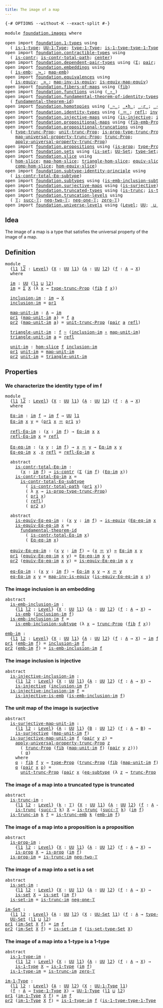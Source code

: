 ```yaml
---
title: The image of a map
---
```


<pre class="Agda"><a id="44" class="Symbol">{-#</a> <a id="48" class="Keyword">OPTIONS</a> <a id="56" class="Pragma">--without-K</a> <a id="68" class="Pragma">--exact-split</a> <a id="82" class="Symbol">#-}</a>

<a id="87" class="Keyword">module</a> <a id="94" href="foundation.images.html" class="Module">foundation.images</a> <a id="112" class="Keyword">where</a>

<a id="119" class="Keyword">open</a> <a id="124" class="Keyword">import</a> <a id="131" href="foundation.1-types.html" class="Module">foundation.1-types</a> <a id="150" class="Keyword">using</a>
  <a id="158" class="Symbol">(</a> <a id="160" href="foundation-core.1-types.html#807" class="Function">is-1-type</a><a id="169" class="Symbol">;</a> <a id="171" href="foundation-core.1-types.html#873" class="Function">UU-1-Type</a><a id="180" class="Symbol">;</a> <a id="182" href="foundation-core.1-types.html#945" class="Function">type-1-Type</a><a id="193" class="Symbol">;</a> <a id="195" href="foundation-core.1-types.html#1022" class="Function">is-1-type-type-1-Type</a><a id="216" class="Symbol">)</a>
<a id="218" class="Keyword">open</a> <a id="223" class="Keyword">import</a> <a id="230" href="foundation.contractible-types.html" class="Module">foundation.contractible-types</a> <a id="260" class="Keyword">using</a>
  <a id="268" class="Symbol">(</a> <a id="270" href="foundation-core.contractible-types.html#1006" class="Function">is-contr</a><a id="278" class="Symbol">;</a> <a id="280" href="foundation-core.contractible-types.html#2046" class="Function">is-contr-total-path</a><a id="299" class="Symbol">;</a> <a id="301" href="foundation-core.contractible-types.html#1098" class="Function">center</a><a id="307" class="Symbol">)</a>
<a id="309" class="Keyword">open</a> <a id="314" class="Keyword">import</a> <a id="321" href="foundation.dependent-pair-types.html" class="Module">foundation.dependent-pair-types</a> <a id="353" class="Keyword">using</a> <a id="359" class="Symbol">(</a><a id="360" href="foundation-core.dependent-pair-types.html#515" class="Record">Σ</a><a id="361" class="Symbol">;</a> <a id="363" href="foundation-core.dependent-pair-types.html#588" class="InductiveConstructor">pair</a><a id="367" class="Symbol">;</a> <a id="369" href="foundation-core.dependent-pair-types.html#605" class="Field">pr1</a><a id="372" class="Symbol">;</a> <a id="374" href="foundation-core.dependent-pair-types.html#617" class="Field">pr2</a><a id="377" class="Symbol">)</a>
<a id="379" class="Keyword">open</a> <a id="384" class="Keyword">import</a> <a id="391" href="foundation.embeddings.html" class="Module">foundation.embeddings</a> <a id="413" class="Keyword">using</a>
  <a id="421" class="Symbol">(</a> <a id="423" href="foundation-core.embeddings.html#992" class="Function">is-emb</a><a id="429" class="Symbol">;</a> <a id="431" href="foundation-core.embeddings.html#1074" class="Function Operator">_↪_</a><a id="434" class="Symbol">;</a> <a id="436" href="foundation-core.embeddings.html#1217" class="Function">map-emb</a><a id="443" class="Symbol">)</a>
<a id="445" class="Keyword">open</a> <a id="450" class="Keyword">import</a> <a id="457" href="foundation.equivalences.html" class="Module">foundation.equivalences</a> <a id="481" class="Keyword">using</a>
  <a id="489" class="Symbol">(</a> <a id="491" href="foundation-core.equivalences.html#1556" class="Function">is-equiv</a><a id="499" class="Symbol">;</a> <a id="501" href="foundation-core.equivalences.html#1621" class="Function Operator">_≃_</a><a id="504" class="Symbol">;</a> <a id="506" href="foundation-core.equivalences.html#4187" class="Function">map-inv-is-equiv</a><a id="522" class="Symbol">;</a> <a id="524" href="foundation-core.equivalences.html#1876" class="Function">is-equiv-map-equiv</a><a id="542" class="Symbol">)</a>
<a id="544" class="Keyword">open</a> <a id="549" class="Keyword">import</a> <a id="556" href="foundation.fibers-of-maps.html" class="Module">foundation.fibers-of-maps</a> <a id="582" class="Keyword">using</a> <a id="588" class="Symbol">(</a><a id="589" href="foundation-core.fibers-of-maps.html#942" class="Function">fib</a><a id="592" class="Symbol">)</a>
<a id="594" class="Keyword">open</a> <a id="599" class="Keyword">import</a> <a id="606" href="foundation.functions.html" class="Module">foundation.functions</a> <a id="627" class="Keyword">using</a> <a id="633" class="Symbol">(</a><a id="634" href="foundation-core.functions.html#420" class="Function Operator">_∘_</a><a id="637" class="Symbol">)</a>
<a id="639" class="Keyword">open</a> <a id="644" class="Keyword">import</a> <a id="651" href="foundation.fundamental-theorem-of-identity-types.html" class="Module">foundation.fundamental-theorem-of-identity-types</a> <a id="700" class="Keyword">using</a>
  <a id="708" class="Symbol">(</a> <a id="710" href="foundation-core.fundamental-theorem-of-identity-types.html#1894" class="Function">fundamental-theorem-id</a><a id="732" class="Symbol">)</a>
<a id="734" class="Keyword">open</a> <a id="739" class="Keyword">import</a> <a id="746" href="foundation.homotopies.html" class="Module">foundation.homotopies</a> <a id="768" class="Keyword">using</a> <a id="774" class="Symbol">(</a><a id="775" href="foundation-core.homotopies.html#1249" class="Function Operator">_~_</a><a id="778" class="Symbol">;</a> <a id="780" href="foundation-core.homotopies.html#1794" class="Function Operator">_∙h_</a><a id="784" class="Symbol">;</a> <a id="786" href="foundation-core.homotopies.html#2710" class="Function Operator">_·r_</a><a id="790" class="Symbol">;</a> <a id="792" href="foundation-core.homotopies.html#2504" class="Function Operator">_·l_</a><a id="796" class="Symbol">)</a>
<a id="798" class="Keyword">open</a> <a id="803" class="Keyword">import</a> <a id="810" href="foundation.identity-types.html" class="Module">foundation.identity-types</a> <a id="836" class="Keyword">using</a> <a id="842" class="Symbol">(</a><a id="843" href="foundation-core.identity-types.html#1865" class="Function Operator">_＝_</a><a id="846" class="Symbol">;</a> <a id="848" href="foundation-core.identity-types.html#1820" class="InductiveConstructor">refl</a><a id="852" class="Symbol">;</a> <a id="854" href="foundation-core.identity-types.html#2729" class="Function">inv</a><a id="857" class="Symbol">;</a> <a id="859" href="foundation-core.identity-types.html#2425" class="Function Operator">_∙_</a><a id="862" class="Symbol">)</a>
<a id="864" class="Keyword">open</a> <a id="869" class="Keyword">import</a> <a id="876" href="foundation.injective-maps.html" class="Module">foundation.injective-maps</a> <a id="902" class="Keyword">using</a> <a id="908" class="Symbol">(</a><a id="909" href="foundation.injective-maps.html#1453" class="Function">is-injective</a><a id="921" class="Symbol">;</a> <a id="923" href="foundation.injective-maps.html#3789" class="Function">is-injective-is-emb</a><a id="942" class="Symbol">)</a>
<a id="944" class="Keyword">open</a> <a id="949" class="Keyword">import</a> <a id="956" href="foundation.propositional-maps.html" class="Module">foundation.propositional-maps</a> <a id="986" class="Keyword">using</a> <a id="992" class="Symbol">(</a><a id="993" href="foundation-core.propositional-maps.html#2437" class="Function">fib-emb-Prop</a><a id="1005" class="Symbol">)</a>
<a id="1007" class="Keyword">open</a> <a id="1012" class="Keyword">import</a> <a id="1019" href="foundation.propositional-truncations.html" class="Module">foundation.propositional-truncations</a> <a id="1056" class="Keyword">using</a>
  <a id="1064" class="Symbol">(</a> <a id="1066" href="foundation.propositional-truncations.html#2209" class="Function">type-trunc-Prop</a><a id="1081" class="Symbol">;</a> <a id="1083" href="foundation.propositional-truncations.html#2293" class="Function">unit-trunc-Prop</a><a id="1098" class="Symbol">;</a> <a id="1100" href="foundation.propositional-truncations.html#2388" class="Function">is-prop-type-trunc-Prop</a><a id="1123" class="Symbol">;</a>
    <a id="1129" href="foundation.propositional-truncations.html#5416" class="Function">map-universal-property-trunc-Prop</a><a id="1162" class="Symbol">;</a> <a id="1164" href="foundation.propositional-truncations.html#2707" class="Function">trunc-Prop</a><a id="1174" class="Symbol">;</a>
    <a id="1180" href="foundation.propositional-truncations.html#5775" class="Function">apply-universal-property-trunc-Prop</a><a id="1215" class="Symbol">)</a>
<a id="1217" class="Keyword">open</a> <a id="1222" class="Keyword">import</a> <a id="1229" href="foundation.propositions.html" class="Module">foundation.propositions</a> <a id="1253" class="Keyword">using</a> <a id="1259" class="Symbol">(</a><a id="1260" href="foundation-core.propositions.html#1309" class="Function">is-prop</a><a id="1267" class="Symbol">;</a> <a id="1269" href="foundation-core.propositions.html#1495" class="Function">type-Prop</a><a id="1278" class="Symbol">)</a>
<a id="1280" class="Keyword">open</a> <a id="1285" class="Keyword">import</a> <a id="1292" href="foundation.sets.html" class="Module">foundation.sets</a> <a id="1308" class="Keyword">using</a> <a id="1314" class="Symbol">(</a><a id="1315" href="foundation-core.sets.html#1113" class="Function">is-set</a><a id="1321" class="Symbol">;</a> <a id="1323" href="foundation-core.sets.html#1190" class="Function">UU-Set</a><a id="1329" class="Symbol">;</a> <a id="1331" href="foundation-core.sets.html#1304" class="Function">type-Set</a><a id="1339" class="Symbol">;</a> <a id="1341" href="foundation-core.sets.html#1355" class="Function">is-set-type-Set</a><a id="1356" class="Symbol">)</a>
<a id="1358" class="Keyword">open</a> <a id="1363" class="Keyword">import</a> <a id="1370" href="foundation.slice.html" class="Module">foundation.slice</a> <a id="1387" class="Keyword">using</a>
  <a id="1395" class="Symbol">(</a> <a id="1397" href="foundation.slice.html#2949" class="Function">hom-slice</a><a id="1406" class="Symbol">;</a> <a id="1408" href="foundation.slice.html#3125" class="Function">map-hom-slice</a><a id="1421" class="Symbol">;</a> <a id="1423" href="foundation.slice.html#3277" class="Function">triangle-hom-slice</a><a id="1441" class="Symbol">;</a> <a id="1443" href="foundation.slice.html#8085" class="Function">equiv-slice</a><a id="1454" class="Symbol">;</a> <a id="1456" href="foundation.slice.html#3653" class="Function">htpy-hom-slice</a><a id="1470" class="Symbol">;</a>
    <a id="1476" href="foundation.slice.html#4410" class="Function">comp-hom-slice</a><a id="1490" class="Symbol">;</a> <a id="1492" href="foundation.slice.html#8277" class="Function">hom-equiv-slice</a><a id="1507" class="Symbol">)</a>
<a id="1509" class="Keyword">open</a> <a id="1514" class="Keyword">import</a> <a id="1521" href="foundation.subtype-identity-principle.html" class="Module">foundation.subtype-identity-principle</a> <a id="1559" class="Keyword">using</a>
  <a id="1567" class="Symbol">(</a> <a id="1569" href="foundation-core.subtype-identity-principle.html#1586" class="Function">is-contr-total-Eq-subtype</a><a id="1594" class="Symbol">)</a>
<a id="1596" class="Keyword">open</a> <a id="1601" class="Keyword">import</a> <a id="1608" href="foundation.subtypes.html" class="Module">foundation.subtypes</a> <a id="1628" class="Keyword">using</a> <a id="1634" class="Symbol">(</a><a id="1635" href="foundation-core.subtypes.html#3755" class="Function">is-emb-inclusion-subtype</a><a id="1659" class="Symbol">;</a> <a id="1661" href="foundation-core.subtypes.html#3438" class="Function">eq-subtype</a><a id="1671" class="Symbol">)</a>
<a id="1673" class="Keyword">open</a> <a id="1678" class="Keyword">import</a> <a id="1685" href="foundation.surjective-maps.html" class="Module">foundation.surjective-maps</a> <a id="1712" class="Keyword">using</a> <a id="1718" class="Symbol">(</a><a id="1719" href="foundation.surjective-maps.html#1938" class="Function">is-surjective</a><a id="1732" class="Symbol">)</a>
<a id="1734" class="Keyword">open</a> <a id="1739" class="Keyword">import</a> <a id="1746" href="foundation.truncated-types.html" class="Module">foundation.truncated-types</a> <a id="1773" class="Keyword">using</a> <a id="1779" class="Symbol">(</a><a id="1780" href="foundation-core.truncated-types.html#1741" class="Function">is-trunc</a><a id="1788" class="Symbol">;</a> <a id="1790" href="foundation-core.truncated-types.html#5461" class="Function">is-trunc-emb</a><a id="1802" class="Symbol">)</a>
<a id="1804" class="Keyword">open</a> <a id="1809" class="Keyword">import</a> <a id="1816" href="foundation.truncation-levels.html" class="Module">foundation.truncation-levels</a> <a id="1845" class="Keyword">using</a>
  <a id="1853" class="Symbol">(</a> <a id="1855" href="foundation-core.truncation-levels.html#395" class="Datatype">𝕋</a><a id="1856" class="Symbol">;</a> <a id="1858" href="foundation-core.truncation-levels.html#432" class="InductiveConstructor">succ-𝕋</a><a id="1864" class="Symbol">;</a> <a id="1866" href="foundation-core.truncation-levels.html#416" class="InductiveConstructor">neg-two-𝕋</a><a id="1875" class="Symbol">;</a> <a id="1877" href="foundation-core.truncation-levels.html#448" class="Function">neg-one-𝕋</a><a id="1886" class="Symbol">;</a> <a id="1888" href="foundation-core.truncation-levels.html#492" class="Function">zero-𝕋</a><a id="1894" class="Symbol">)</a>
<a id="1896" class="Keyword">open</a> <a id="1901" class="Keyword">import</a> <a id="1908" href="foundation.universe-levels.html" class="Module">foundation.universe-levels</a> <a id="1935" class="Keyword">using</a> <a id="1941" class="Symbol">(</a><a id="1942" href="Agda.Primitive.html#597" class="Postulate">Level</a><a id="1947" class="Symbol">;</a> <a id="1949" href="foundation-core.universe-levels.html#235" class="Primitive">UU</a><a id="1951" class="Symbol">;</a> <a id="1953" href="Agda.Primitive.html#810" class="Primitive Operator">_⊔_</a><a id="1956" class="Symbol">)</a>
</pre>
## Idea

The image of a map is a type that satisfies the universal property of the image of a map.

## Definition

<pre class="Agda"><a id="2086" class="Keyword">module</a> <a id="2093" href="foundation.images.html#2093" class="Module">_</a>
  <a id="2097" class="Symbol">{</a><a id="2098" href="foundation.images.html#2098" class="Bound">l1</a> <a id="2101" href="foundation.images.html#2101" class="Bound">l2</a> <a id="2104" class="Symbol">:</a> <a id="2106" href="Agda.Primitive.html#597" class="Postulate">Level</a><a id="2111" class="Symbol">}</a> <a id="2113" class="Symbol">{</a><a id="2114" href="foundation.images.html#2114" class="Bound">X</a> <a id="2116" class="Symbol">:</a> <a id="2118" href="foundation-core.universe-levels.html#235" class="Primitive">UU</a> <a id="2121" href="foundation.images.html#2098" class="Bound">l1</a><a id="2123" class="Symbol">}</a> <a id="2125" class="Symbol">{</a><a id="2126" href="foundation.images.html#2126" class="Bound">A</a> <a id="2128" class="Symbol">:</a> <a id="2130" href="foundation-core.universe-levels.html#235" class="Primitive">UU</a> <a id="2133" href="foundation.images.html#2101" class="Bound">l2</a><a id="2135" class="Symbol">}</a> <a id="2137" class="Symbol">(</a><a id="2138" href="foundation.images.html#2138" class="Bound">f</a> <a id="2140" class="Symbol">:</a> <a id="2142" href="foundation.images.html#2126" class="Bound">A</a> <a id="2144" class="Symbol">→</a> <a id="2146" href="foundation.images.html#2114" class="Bound">X</a><a id="2147" class="Symbol">)</a>
  <a id="2151" class="Keyword">where</a>
    
  <a id="2164" href="foundation.images.html#2164" class="Function">im</a> <a id="2167" class="Symbol">:</a> <a id="2169" href="foundation-core.universe-levels.html#235" class="Primitive">UU</a> <a id="2172" class="Symbol">(</a><a id="2173" href="foundation.images.html#2098" class="Bound">l1</a> <a id="2176" href="Agda.Primitive.html#810" class="Primitive Operator">⊔</a> <a id="2178" href="foundation.images.html#2101" class="Bound">l2</a><a id="2180" class="Symbol">)</a>
  <a id="2184" href="foundation.images.html#2164" class="Function">im</a> <a id="2187" class="Symbol">=</a> <a id="2189" href="foundation-core.dependent-pair-types.html#515" class="Record">Σ</a> <a id="2191" href="foundation.images.html#2114" class="Bound">X</a> <a id="2193" class="Symbol">(λ</a> <a id="2196" href="foundation.images.html#2196" class="Bound">x</a> <a id="2198" class="Symbol">→</a> <a id="2200" href="foundation.propositional-truncations.html#2209" class="Function">type-trunc-Prop</a> <a id="2216" class="Symbol">(</a><a id="2217" href="foundation-core.fibers-of-maps.html#942" class="Function">fib</a> <a id="2221" href="foundation.images.html#2138" class="Bound">f</a> <a id="2223" href="foundation.images.html#2196" class="Bound">x</a><a id="2224" class="Symbol">))</a>

  <a id="2230" href="foundation.images.html#2230" class="Function">inclusion-im</a> <a id="2243" class="Symbol">:</a> <a id="2245" href="foundation.images.html#2164" class="Function">im</a> <a id="2248" class="Symbol">→</a> <a id="2250" href="foundation.images.html#2114" class="Bound">X</a>
  <a id="2254" href="foundation.images.html#2230" class="Function">inclusion-im</a> <a id="2267" class="Symbol">=</a> <a id="2269" href="foundation-core.dependent-pair-types.html#605" class="Field">pr1</a>

  <a id="2276" href="foundation.images.html#2276" class="Function">map-unit-im</a> <a id="2288" class="Symbol">:</a> <a id="2290" href="foundation.images.html#2126" class="Bound">A</a> <a id="2292" class="Symbol">→</a> <a id="2294" href="foundation.images.html#2164" class="Function">im</a>
  <a id="2299" href="foundation-core.dependent-pair-types.html#605" class="Field">pr1</a> <a id="2303" class="Symbol">(</a><a id="2304" href="foundation.images.html#2276" class="Function">map-unit-im</a> <a id="2316" href="foundation.images.html#2316" class="Bound">a</a><a id="2317" class="Symbol">)</a> <a id="2319" class="Symbol">=</a> <a id="2321" href="foundation.images.html#2138" class="Bound">f</a> <a id="2323" href="foundation.images.html#2316" class="Bound">a</a>
  <a id="2327" href="foundation-core.dependent-pair-types.html#617" class="Field">pr2</a> <a id="2331" class="Symbol">(</a><a id="2332" href="foundation.images.html#2276" class="Function">map-unit-im</a> <a id="2344" href="foundation.images.html#2344" class="Bound">a</a><a id="2345" class="Symbol">)</a> <a id="2347" class="Symbol">=</a> <a id="2349" href="foundation.propositional-truncations.html#2293" class="Function">unit-trunc-Prop</a> <a id="2365" class="Symbol">(</a><a id="2366" href="foundation-core.dependent-pair-types.html#588" class="InductiveConstructor">pair</a> <a id="2371" href="foundation.images.html#2344" class="Bound">a</a> <a id="2373" href="foundation-core.identity-types.html#1820" class="InductiveConstructor">refl</a><a id="2377" class="Symbol">)</a>

  <a id="2382" href="foundation.images.html#2382" class="Function">triangle-unit-im</a> <a id="2399" class="Symbol">:</a> <a id="2401" href="foundation.images.html#2138" class="Bound">f</a> <a id="2403" href="foundation-core.homotopies.html#1249" class="Function Operator">~</a> <a id="2405" class="Symbol">(</a><a id="2406" href="foundation.images.html#2230" class="Function">inclusion-im</a> <a id="2419" href="foundation-core.functions.html#420" class="Function Operator">∘</a> <a id="2421" href="foundation.images.html#2276" class="Function">map-unit-im</a><a id="2432" class="Symbol">)</a>
  <a id="2436" href="foundation.images.html#2382" class="Function">triangle-unit-im</a> <a id="2453" href="foundation.images.html#2453" class="Bound">a</a> <a id="2455" class="Symbol">=</a> <a id="2457" href="foundation-core.identity-types.html#1820" class="InductiveConstructor">refl</a>

  <a id="2465" href="foundation.images.html#2465" class="Function">unit-im</a> <a id="2473" class="Symbol">:</a> <a id="2475" href="foundation.slice.html#2949" class="Function">hom-slice</a> <a id="2485" href="foundation.images.html#2138" class="Bound">f</a> <a id="2487" href="foundation.images.html#2230" class="Function">inclusion-im</a>
  <a id="2502" href="foundation-core.dependent-pair-types.html#605" class="Field">pr1</a> <a id="2506" href="foundation.images.html#2465" class="Function">unit-im</a> <a id="2514" class="Symbol">=</a> <a id="2516" href="foundation.images.html#2276" class="Function">map-unit-im</a>
  <a id="2530" href="foundation-core.dependent-pair-types.html#617" class="Field">pr2</a> <a id="2534" href="foundation.images.html#2465" class="Function">unit-im</a> <a id="2542" class="Symbol">=</a> <a id="2544" href="foundation.images.html#2382" class="Function">triangle-unit-im</a>
</pre>
## Properties

### We characterize the identity type of im f

<pre class="Agda"><a id="2636" class="Keyword">module</a> <a id="2643" href="foundation.images.html#2643" class="Module">_</a>
  <a id="2647" class="Symbol">{</a><a id="2648" href="foundation.images.html#2648" class="Bound">l1</a> <a id="2651" href="foundation.images.html#2651" class="Bound">l2</a> <a id="2654" class="Symbol">:</a> <a id="2656" href="Agda.Primitive.html#597" class="Postulate">Level</a><a id="2661" class="Symbol">}</a> <a id="2663" class="Symbol">{</a><a id="2664" href="foundation.images.html#2664" class="Bound">X</a> <a id="2666" class="Symbol">:</a> <a id="2668" href="foundation-core.universe-levels.html#235" class="Primitive">UU</a> <a id="2671" href="foundation.images.html#2648" class="Bound">l1</a><a id="2673" class="Symbol">}</a> <a id="2675" class="Symbol">{</a><a id="2676" href="foundation.images.html#2676" class="Bound">A</a> <a id="2678" class="Symbol">:</a> <a id="2680" href="foundation-core.universe-levels.html#235" class="Primitive">UU</a> <a id="2683" href="foundation.images.html#2651" class="Bound">l2</a><a id="2685" class="Symbol">}</a> <a id="2687" class="Symbol">(</a><a id="2688" href="foundation.images.html#2688" class="Bound">f</a> <a id="2690" class="Symbol">:</a> <a id="2692" href="foundation.images.html#2676" class="Bound">A</a> <a id="2694" class="Symbol">→</a> <a id="2696" href="foundation.images.html#2664" class="Bound">X</a><a id="2697" class="Symbol">)</a>
  <a id="2701" class="Keyword">where</a>

  <a id="2710" href="foundation.images.html#2710" class="Function">Eq-im</a> <a id="2716" class="Symbol">:</a> <a id="2718" href="foundation.images.html#2164" class="Function">im</a> <a id="2721" href="foundation.images.html#2688" class="Bound">f</a> <a id="2723" class="Symbol">→</a> <a id="2725" href="foundation.images.html#2164" class="Function">im</a> <a id="2728" href="foundation.images.html#2688" class="Bound">f</a> <a id="2730" class="Symbol">→</a> <a id="2732" href="foundation-core.universe-levels.html#235" class="Primitive">UU</a> <a id="2735" href="foundation.images.html#2648" class="Bound">l1</a>
  <a id="2740" href="foundation.images.html#2710" class="Function">Eq-im</a> <a id="2746" href="foundation.images.html#2746" class="Bound">x</a> <a id="2748" href="foundation.images.html#2748" class="Bound">y</a> <a id="2750" class="Symbol">=</a> <a id="2752" class="Symbol">(</a><a id="2753" href="foundation-core.dependent-pair-types.html#605" class="Field">pr1</a> <a id="2757" href="foundation.images.html#2746" class="Bound">x</a> <a id="2759" href="foundation-core.identity-types.html#1865" class="Function Operator">＝</a> <a id="2761" href="foundation-core.dependent-pair-types.html#605" class="Field">pr1</a> <a id="2765" href="foundation.images.html#2748" class="Bound">y</a><a id="2766" class="Symbol">)</a>

  <a id="2771" href="foundation.images.html#2771" class="Function">refl-Eq-im</a> <a id="2782" class="Symbol">:</a> <a id="2784" class="Symbol">(</a><a id="2785" href="foundation.images.html#2785" class="Bound">x</a> <a id="2787" class="Symbol">:</a> <a id="2789" href="foundation.images.html#2164" class="Function">im</a> <a id="2792" href="foundation.images.html#2688" class="Bound">f</a><a id="2793" class="Symbol">)</a> <a id="2795" class="Symbol">→</a> <a id="2797" href="foundation.images.html#2710" class="Function">Eq-im</a> <a id="2803" href="foundation.images.html#2785" class="Bound">x</a> <a id="2805" href="foundation.images.html#2785" class="Bound">x</a>
  <a id="2809" href="foundation.images.html#2771" class="Function">refl-Eq-im</a> <a id="2820" href="foundation.images.html#2820" class="Bound">x</a> <a id="2822" class="Symbol">=</a> <a id="2824" href="foundation-core.identity-types.html#1820" class="InductiveConstructor">refl</a>

  <a id="2832" href="foundation.images.html#2832" class="Function">Eq-eq-im</a> <a id="2841" class="Symbol">:</a> <a id="2843" class="Symbol">(</a><a id="2844" href="foundation.images.html#2844" class="Bound">x</a> <a id="2846" href="foundation.images.html#2846" class="Bound">y</a> <a id="2848" class="Symbol">:</a> <a id="2850" href="foundation.images.html#2164" class="Function">im</a> <a id="2853" href="foundation.images.html#2688" class="Bound">f</a><a id="2854" class="Symbol">)</a> <a id="2856" class="Symbol">→</a> <a id="2858" href="foundation.images.html#2844" class="Bound">x</a> <a id="2860" href="foundation-core.identity-types.html#1865" class="Function Operator">＝</a> <a id="2862" href="foundation.images.html#2846" class="Bound">y</a> <a id="2864" class="Symbol">→</a> <a id="2866" href="foundation.images.html#2710" class="Function">Eq-im</a> <a id="2872" href="foundation.images.html#2844" class="Bound">x</a> <a id="2874" href="foundation.images.html#2846" class="Bound">y</a>
  <a id="2878" href="foundation.images.html#2832" class="Function">Eq-eq-im</a> <a id="2887" href="foundation.images.html#2887" class="Bound">x</a> <a id="2889" class="DottedPattern Symbol">.</a><a id="2890" href="foundation.images.html#2887" class="DottedPattern Bound">x</a> <a id="2892" href="foundation-core.identity-types.html#1820" class="InductiveConstructor">refl</a> <a id="2897" class="Symbol">=</a> <a id="2899" href="foundation.images.html#2771" class="Function">refl-Eq-im</a> <a id="2910" href="foundation.images.html#2887" class="Bound">x</a>

  <a id="2915" class="Keyword">abstract</a>
    <a id="2928" href="foundation.images.html#2928" class="Function">is-contr-total-Eq-im</a> <a id="2949" class="Symbol">:</a>
      <a id="2957" class="Symbol">(</a><a id="2958" href="foundation.images.html#2958" class="Bound">x</a> <a id="2960" class="Symbol">:</a> <a id="2962" href="foundation.images.html#2164" class="Function">im</a> <a id="2965" href="foundation.images.html#2688" class="Bound">f</a><a id="2966" class="Symbol">)</a> <a id="2968" class="Symbol">→</a> <a id="2970" href="foundation-core.contractible-types.html#1006" class="Function">is-contr</a> <a id="2979" class="Symbol">(</a><a id="2980" href="foundation-core.dependent-pair-types.html#515" class="Record">Σ</a> <a id="2982" class="Symbol">(</a><a id="2983" href="foundation.images.html#2164" class="Function">im</a> <a id="2986" href="foundation.images.html#2688" class="Bound">f</a><a id="2987" class="Symbol">)</a> <a id="2989" class="Symbol">(</a><a id="2990" href="foundation.images.html#2710" class="Function">Eq-im</a> <a id="2996" href="foundation.images.html#2958" class="Bound">x</a><a id="2997" class="Symbol">))</a>
    <a id="3004" href="foundation.images.html#2928" class="Function">is-contr-total-Eq-im</a> <a id="3025" href="foundation.images.html#3025" class="Bound">x</a> <a id="3027" class="Symbol">=</a>
      <a id="3035" href="foundation-core.subtype-identity-principle.html#1586" class="Function">is-contr-total-Eq-subtype</a>
        <a id="3069" class="Symbol">(</a> <a id="3071" href="foundation-core.contractible-types.html#2046" class="Function">is-contr-total-path</a> <a id="3091" class="Symbol">(</a><a id="3092" href="foundation-core.dependent-pair-types.html#605" class="Field">pr1</a> <a id="3096" href="foundation.images.html#3025" class="Bound">x</a><a id="3097" class="Symbol">))</a>
        <a id="3108" class="Symbol">(</a> <a id="3110" class="Symbol">λ</a> <a id="3112" href="foundation.images.html#3112" class="Bound">x</a> <a id="3114" class="Symbol">→</a> <a id="3116" href="foundation.propositional-truncations.html#2388" class="Function">is-prop-type-trunc-Prop</a><a id="3139" class="Symbol">)</a>
        <a id="3149" class="Symbol">(</a> <a id="3151" href="foundation-core.dependent-pair-types.html#605" class="Field">pr1</a> <a id="3155" href="foundation.images.html#3025" class="Bound">x</a><a id="3156" class="Symbol">)</a>
        <a id="3166" class="Symbol">(</a> <a id="3168" href="foundation-core.identity-types.html#1820" class="InductiveConstructor">refl</a><a id="3172" class="Symbol">)</a>
        <a id="3182" class="Symbol">(</a> <a id="3184" href="foundation-core.dependent-pair-types.html#617" class="Field">pr2</a> <a id="3188" href="foundation.images.html#3025" class="Bound">x</a><a id="3189" class="Symbol">)</a>

  <a id="3194" class="Keyword">abstract</a>
    <a id="3207" href="foundation.images.html#3207" class="Function">is-equiv-Eq-eq-im</a> <a id="3225" class="Symbol">:</a> <a id="3227" class="Symbol">(</a><a id="3228" href="foundation.images.html#3228" class="Bound">x</a> <a id="3230" href="foundation.images.html#3230" class="Bound">y</a> <a id="3232" class="Symbol">:</a> <a id="3234" href="foundation.images.html#2164" class="Function">im</a> <a id="3237" href="foundation.images.html#2688" class="Bound">f</a><a id="3238" class="Symbol">)</a> <a id="3240" class="Symbol">→</a> <a id="3242" href="foundation-core.equivalences.html#1556" class="Function">is-equiv</a> <a id="3251" class="Symbol">(</a><a id="3252" href="foundation.images.html#2832" class="Function">Eq-eq-im</a> <a id="3261" href="foundation.images.html#3228" class="Bound">x</a> <a id="3263" href="foundation.images.html#3230" class="Bound">y</a><a id="3264" class="Symbol">)</a>
    <a id="3270" href="foundation.images.html#3207" class="Function">is-equiv-Eq-eq-im</a> <a id="3288" href="foundation.images.html#3288" class="Bound">x</a> <a id="3290" class="Symbol">=</a>
      <a id="3298" href="foundation-core.fundamental-theorem-of-identity-types.html#1894" class="Function">fundamental-theorem-id</a> 
        <a id="3330" class="Symbol">(</a> <a id="3332" href="foundation.images.html#2928" class="Function">is-contr-total-Eq-im</a> <a id="3353" href="foundation.images.html#3288" class="Bound">x</a><a id="3354" class="Symbol">)</a>
        <a id="3364" class="Symbol">(</a> <a id="3366" href="foundation.images.html#2832" class="Function">Eq-eq-im</a> <a id="3375" href="foundation.images.html#3288" class="Bound">x</a><a id="3376" class="Symbol">)</a>

  <a id="3381" href="foundation.images.html#3381" class="Function">equiv-Eq-eq-im</a> <a id="3396" class="Symbol">:</a> <a id="3398" class="Symbol">(</a><a id="3399" href="foundation.images.html#3399" class="Bound">x</a> <a id="3401" href="foundation.images.html#3401" class="Bound">y</a> <a id="3403" class="Symbol">:</a> <a id="3405" href="foundation.images.html#2164" class="Function">im</a> <a id="3408" href="foundation.images.html#2688" class="Bound">f</a><a id="3409" class="Symbol">)</a> <a id="3411" class="Symbol">→</a> <a id="3413" class="Symbol">(</a><a id="3414" href="foundation.images.html#3399" class="Bound">x</a> <a id="3416" href="foundation-core.identity-types.html#1865" class="Function Operator">＝</a> <a id="3418" href="foundation.images.html#3401" class="Bound">y</a><a id="3419" class="Symbol">)</a> <a id="3421" href="foundation-core.equivalences.html#1621" class="Function Operator">≃</a> <a id="3423" href="foundation.images.html#2710" class="Function">Eq-im</a> <a id="3429" href="foundation.images.html#3399" class="Bound">x</a> <a id="3431" href="foundation.images.html#3401" class="Bound">y</a>
  <a id="3435" href="foundation-core.dependent-pair-types.html#605" class="Field">pr1</a> <a id="3439" class="Symbol">(</a><a id="3440" href="foundation.images.html#3381" class="Function">equiv-Eq-eq-im</a> <a id="3455" href="foundation.images.html#3455" class="Bound">x</a> <a id="3457" href="foundation.images.html#3457" class="Bound">y</a><a id="3458" class="Symbol">)</a> <a id="3460" class="Symbol">=</a> <a id="3462" href="foundation.images.html#2832" class="Function">Eq-eq-im</a> <a id="3471" href="foundation.images.html#3455" class="Bound">x</a> <a id="3473" href="foundation.images.html#3457" class="Bound">y</a>
  <a id="3477" href="foundation-core.dependent-pair-types.html#617" class="Field">pr2</a> <a id="3481" class="Symbol">(</a><a id="3482" href="foundation.images.html#3381" class="Function">equiv-Eq-eq-im</a> <a id="3497" href="foundation.images.html#3497" class="Bound">x</a> <a id="3499" href="foundation.images.html#3499" class="Bound">y</a><a id="3500" class="Symbol">)</a> <a id="3502" class="Symbol">=</a> <a id="3504" href="foundation.images.html#3207" class="Function">is-equiv-Eq-eq-im</a> <a id="3522" href="foundation.images.html#3497" class="Bound">x</a> <a id="3524" href="foundation.images.html#3499" class="Bound">y</a>

  <a id="3529" href="foundation.images.html#3529" class="Function">eq-Eq-im</a> <a id="3538" class="Symbol">:</a> <a id="3540" class="Symbol">(</a><a id="3541" href="foundation.images.html#3541" class="Bound">x</a> <a id="3543" href="foundation.images.html#3543" class="Bound">y</a> <a id="3545" class="Symbol">:</a> <a id="3547" href="foundation.images.html#2164" class="Function">im</a> <a id="3550" href="foundation.images.html#2688" class="Bound">f</a><a id="3551" class="Symbol">)</a> <a id="3553" class="Symbol">→</a> <a id="3555" href="foundation.images.html#2710" class="Function">Eq-im</a> <a id="3561" href="foundation.images.html#3541" class="Bound">x</a> <a id="3563" href="foundation.images.html#3543" class="Bound">y</a> <a id="3565" class="Symbol">→</a> <a id="3567" href="foundation.images.html#3541" class="Bound">x</a> <a id="3569" href="foundation-core.identity-types.html#1865" class="Function Operator">＝</a> <a id="3571" href="foundation.images.html#3543" class="Bound">y</a>
  <a id="3575" href="foundation.images.html#3529" class="Function">eq-Eq-im</a> <a id="3584" href="foundation.images.html#3584" class="Bound">x</a> <a id="3586" href="foundation.images.html#3586" class="Bound">y</a> <a id="3588" class="Symbol">=</a> <a id="3590" href="foundation-core.equivalences.html#4187" class="Function">map-inv-is-equiv</a> <a id="3607" class="Symbol">(</a><a id="3608" href="foundation.images.html#3207" class="Function">is-equiv-Eq-eq-im</a> <a id="3626" href="foundation.images.html#3584" class="Bound">x</a> <a id="3628" href="foundation.images.html#3586" class="Bound">y</a><a id="3629" class="Symbol">)</a>
</pre>
### The image inclusion is an embedding

<pre class="Agda"><a id="3685" class="Keyword">abstract</a>
  <a id="is-emb-inclusion-im"></a><a id="3696" href="foundation.images.html#3696" class="Function">is-emb-inclusion-im</a> <a id="3716" class="Symbol">:</a>
    <a id="3722" class="Symbol">{</a><a id="3723" href="foundation.images.html#3723" class="Bound">l1</a> <a id="3726" href="foundation.images.html#3726" class="Bound">l2</a> <a id="3729" class="Symbol">:</a> <a id="3731" href="Agda.Primitive.html#597" class="Postulate">Level</a><a id="3736" class="Symbol">}</a> <a id="3738" class="Symbol">{</a><a id="3739" href="foundation.images.html#3739" class="Bound">X</a> <a id="3741" class="Symbol">:</a> <a id="3743" href="foundation-core.universe-levels.html#235" class="Primitive">UU</a> <a id="3746" href="foundation.images.html#3723" class="Bound">l1</a><a id="3748" class="Symbol">}</a> <a id="3750" class="Symbol">{</a><a id="3751" href="foundation.images.html#3751" class="Bound">A</a> <a id="3753" class="Symbol">:</a> <a id="3755" href="foundation-core.universe-levels.html#235" class="Primitive">UU</a> <a id="3758" href="foundation.images.html#3726" class="Bound">l2</a><a id="3760" class="Symbol">}</a> <a id="3762" class="Symbol">(</a><a id="3763" href="foundation.images.html#3763" class="Bound">f</a> <a id="3765" class="Symbol">:</a> <a id="3767" href="foundation.images.html#3751" class="Bound">A</a> <a id="3769" class="Symbol">→</a> <a id="3771" href="foundation.images.html#3739" class="Bound">X</a><a id="3772" class="Symbol">)</a> <a id="3774" class="Symbol">→</a>
    <a id="3780" href="foundation-core.embeddings.html#992" class="Function">is-emb</a> <a id="3787" class="Symbol">(</a><a id="3788" href="foundation.images.html#2230" class="Function">inclusion-im</a> <a id="3801" href="foundation.images.html#3763" class="Bound">f</a><a id="3802" class="Symbol">)</a>
  <a id="3806" href="foundation.images.html#3696" class="Function">is-emb-inclusion-im</a> <a id="3826" href="foundation.images.html#3826" class="Bound">f</a> <a id="3828" class="Symbol">=</a>
    <a id="3834" href="foundation-core.subtypes.html#3755" class="Function">is-emb-inclusion-subtype</a> <a id="3859" class="Symbol">(λ</a> <a id="3862" href="foundation.images.html#3862" class="Bound">x</a> <a id="3864" class="Symbol">→</a> <a id="3866" href="foundation.propositional-truncations.html#2707" class="Function">trunc-Prop</a> <a id="3877" class="Symbol">(</a><a id="3878" href="foundation-core.fibers-of-maps.html#942" class="Function">fib</a> <a id="3882" href="foundation.images.html#3826" class="Bound">f</a> <a id="3884" href="foundation.images.html#3862" class="Bound">x</a><a id="3885" class="Symbol">))</a>

<a id="emb-im"></a><a id="3889" href="foundation.images.html#3889" class="Function">emb-im</a> <a id="3896" class="Symbol">:</a>
  <a id="3900" class="Symbol">{</a><a id="3901" href="foundation.images.html#3901" class="Bound">l1</a> <a id="3904" href="foundation.images.html#3904" class="Bound">l2</a> <a id="3907" class="Symbol">:</a> <a id="3909" href="Agda.Primitive.html#597" class="Postulate">Level</a><a id="3914" class="Symbol">}</a> <a id="3916" class="Symbol">{</a><a id="3917" href="foundation.images.html#3917" class="Bound">X</a> <a id="3919" class="Symbol">:</a> <a id="3921" href="foundation-core.universe-levels.html#235" class="Primitive">UU</a> <a id="3924" href="foundation.images.html#3901" class="Bound">l1</a><a id="3926" class="Symbol">}</a> <a id="3928" class="Symbol">{</a><a id="3929" href="foundation.images.html#3929" class="Bound">A</a> <a id="3931" class="Symbol">:</a> <a id="3933" href="foundation-core.universe-levels.html#235" class="Primitive">UU</a> <a id="3936" href="foundation.images.html#3904" class="Bound">l2</a><a id="3938" class="Symbol">}</a> <a id="3940" class="Symbol">(</a><a id="3941" href="foundation.images.html#3941" class="Bound">f</a> <a id="3943" class="Symbol">:</a> <a id="3945" href="foundation.images.html#3929" class="Bound">A</a> <a id="3947" class="Symbol">→</a> <a id="3949" href="foundation.images.html#3917" class="Bound">X</a><a id="3950" class="Symbol">)</a> <a id="3952" class="Symbol">→</a> <a id="3954" href="foundation.images.html#2164" class="Function">im</a> <a id="3957" href="foundation.images.html#3941" class="Bound">f</a> <a id="3959" href="foundation-core.embeddings.html#1074" class="Function Operator">↪</a> <a id="3961" href="foundation.images.html#3917" class="Bound">X</a>
<a id="3963" href="foundation-core.dependent-pair-types.html#605" class="Field">pr1</a> <a id="3967" class="Symbol">(</a><a id="3968" href="foundation.images.html#3889" class="Function">emb-im</a> <a id="3975" href="foundation.images.html#3975" class="Bound">f</a><a id="3976" class="Symbol">)</a> <a id="3978" class="Symbol">=</a> <a id="3980" href="foundation.images.html#2230" class="Function">inclusion-im</a> <a id="3993" href="foundation.images.html#3975" class="Bound">f</a>
<a id="3995" href="foundation-core.dependent-pair-types.html#617" class="Field">pr2</a> <a id="3999" class="Symbol">(</a><a id="4000" href="foundation.images.html#3889" class="Function">emb-im</a> <a id="4007" href="foundation.images.html#4007" class="Bound">f</a><a id="4008" class="Symbol">)</a> <a id="4010" class="Symbol">=</a> <a id="4012" href="foundation.images.html#3696" class="Function">is-emb-inclusion-im</a> <a id="4032" href="foundation.images.html#4007" class="Bound">f</a>
</pre>
### The image inclusion is injective

<pre class="Agda"><a id="4085" class="Keyword">abstract</a>
  <a id="is-injective-inclusion-im"></a><a id="4096" href="foundation.images.html#4096" class="Function">is-injective-inclusion-im</a> <a id="4122" class="Symbol">:</a>
    <a id="4128" class="Symbol">{</a><a id="4129" href="foundation.images.html#4129" class="Bound">l1</a> <a id="4132" href="foundation.images.html#4132" class="Bound">l2</a> <a id="4135" class="Symbol">:</a> <a id="4137" href="Agda.Primitive.html#597" class="Postulate">Level</a><a id="4142" class="Symbol">}</a> <a id="4144" class="Symbol">{</a><a id="4145" href="foundation.images.html#4145" class="Bound">X</a> <a id="4147" class="Symbol">:</a> <a id="4149" href="foundation-core.universe-levels.html#235" class="Primitive">UU</a> <a id="4152" href="foundation.images.html#4129" class="Bound">l1</a><a id="4154" class="Symbol">}</a> <a id="4156" class="Symbol">{</a><a id="4157" href="foundation.images.html#4157" class="Bound">A</a> <a id="4159" class="Symbol">:</a> <a id="4161" href="foundation-core.universe-levels.html#235" class="Primitive">UU</a> <a id="4164" href="foundation.images.html#4132" class="Bound">l2</a><a id="4166" class="Symbol">}</a> <a id="4168" class="Symbol">(</a><a id="4169" href="foundation.images.html#4169" class="Bound">f</a> <a id="4171" class="Symbol">:</a> <a id="4173" href="foundation.images.html#4157" class="Bound">A</a> <a id="4175" class="Symbol">→</a> <a id="4177" href="foundation.images.html#4145" class="Bound">X</a><a id="4178" class="Symbol">)</a> <a id="4180" class="Symbol">→</a>
    <a id="4186" href="foundation.injective-maps.html#1453" class="Function">is-injective</a> <a id="4199" class="Symbol">(</a><a id="4200" href="foundation.images.html#2230" class="Function">inclusion-im</a> <a id="4213" href="foundation.images.html#4169" class="Bound">f</a><a id="4214" class="Symbol">)</a>
  <a id="4218" href="foundation.images.html#4096" class="Function">is-injective-inclusion-im</a> <a id="4244" href="foundation.images.html#4244" class="Bound">f</a> <a id="4246" class="Symbol">=</a>
    <a id="4252" href="foundation.injective-maps.html#3789" class="Function">is-injective-is-emb</a> <a id="4272" class="Symbol">(</a><a id="4273" href="foundation.images.html#3696" class="Function">is-emb-inclusion-im</a> <a id="4293" href="foundation.images.html#4244" class="Bound">f</a><a id="4294" class="Symbol">)</a>
</pre>
### The unit map of the image is surjective

<pre class="Agda"><a id="4354" class="Keyword">abstract</a>
  <a id="is-surjective-map-unit-im"></a><a id="4365" href="foundation.images.html#4365" class="Function">is-surjective-map-unit-im</a> <a id="4391" class="Symbol">:</a>
    <a id="4397" class="Symbol">{</a><a id="4398" href="foundation.images.html#4398" class="Bound">l1</a> <a id="4401" href="foundation.images.html#4401" class="Bound">l2</a> <a id="4404" class="Symbol">:</a> <a id="4406" href="Agda.Primitive.html#597" class="Postulate">Level</a><a id="4411" class="Symbol">}</a> <a id="4413" class="Symbol">{</a><a id="4414" href="foundation.images.html#4414" class="Bound">A</a> <a id="4416" class="Symbol">:</a> <a id="4418" href="foundation-core.universe-levels.html#235" class="Primitive">UU</a> <a id="4421" href="foundation.images.html#4398" class="Bound">l1</a><a id="4423" class="Symbol">}</a> <a id="4425" class="Symbol">{</a><a id="4426" href="foundation.images.html#4426" class="Bound">B</a> <a id="4428" class="Symbol">:</a> <a id="4430" href="foundation-core.universe-levels.html#235" class="Primitive">UU</a> <a id="4433" href="foundation.images.html#4401" class="Bound">l2</a><a id="4435" class="Symbol">}</a> <a id="4437" class="Symbol">(</a><a id="4438" href="foundation.images.html#4438" class="Bound">f</a> <a id="4440" class="Symbol">:</a> <a id="4442" href="foundation.images.html#4414" class="Bound">A</a> <a id="4444" class="Symbol">→</a> <a id="4446" href="foundation.images.html#4426" class="Bound">B</a><a id="4447" class="Symbol">)</a> <a id="4449" class="Symbol">→</a>
    <a id="4455" href="foundation.surjective-maps.html#1938" class="Function">is-surjective</a> <a id="4469" class="Symbol">(</a><a id="4470" href="foundation.images.html#2276" class="Function">map-unit-im</a> <a id="4482" href="foundation.images.html#4438" class="Bound">f</a><a id="4483" class="Symbol">)</a>
  <a id="4487" href="foundation.images.html#4365" class="Function">is-surjective-map-unit-im</a> <a id="4513" href="foundation.images.html#4513" class="Bound">f</a> <a id="4515" class="Symbol">(</a><a id="4516" href="foundation-core.dependent-pair-types.html#588" class="InductiveConstructor">pair</a> <a id="4521" href="foundation.images.html#4521" class="Bound">y</a> <a id="4523" href="foundation.images.html#4523" class="Bound">z</a><a id="4524" class="Symbol">)</a> <a id="4526" class="Symbol">=</a>
    <a id="4532" href="foundation.propositional-truncations.html#5775" class="Function">apply-universal-property-trunc-Prop</a> <a id="4568" href="foundation.images.html#4523" class="Bound">z</a>
      <a id="4576" class="Symbol">(</a> <a id="4578" href="foundation.propositional-truncations.html#2707" class="Function">trunc-Prop</a> <a id="4589" class="Symbol">(</a><a id="4590" href="foundation-core.fibers-of-maps.html#942" class="Function">fib</a> <a id="4594" class="Symbol">(</a><a id="4595" href="foundation.images.html#2276" class="Function">map-unit-im</a> <a id="4607" href="foundation.images.html#4513" class="Bound">f</a><a id="4608" class="Symbol">)</a> <a id="4610" class="Symbol">(</a><a id="4611" href="foundation-core.dependent-pair-types.html#588" class="InductiveConstructor">pair</a> <a id="4616" href="foundation.images.html#4521" class="Bound">y</a> <a id="4618" href="foundation.images.html#4523" class="Bound">z</a><a id="4619" class="Symbol">)))</a>
      <a id="4629" class="Symbol">(</a> <a id="4631" href="foundation.images.html#4648" class="Function">α</a><a id="4632" class="Symbol">)</a>
    <a id="4638" class="Keyword">where</a>
    <a id="4648" href="foundation.images.html#4648" class="Function">α</a> <a id="4650" class="Symbol">:</a> <a id="4652" href="foundation-core.fibers-of-maps.html#942" class="Function">fib</a> <a id="4656" href="foundation.images.html#4513" class="Bound">f</a> <a id="4658" href="foundation.images.html#4521" class="Bound">y</a> <a id="4660" class="Symbol">→</a> <a id="4662" href="foundation-core.propositions.html#1495" class="Function">type-Prop</a> <a id="4672" class="Symbol">(</a><a id="4673" href="foundation.propositional-truncations.html#2707" class="Function">trunc-Prop</a> <a id="4684" class="Symbol">(</a><a id="4685" href="foundation-core.fibers-of-maps.html#942" class="Function">fib</a> <a id="4689" class="Symbol">(</a><a id="4690" href="foundation.images.html#2276" class="Function">map-unit-im</a> <a id="4702" href="foundation.images.html#4513" class="Bound">f</a><a id="4703" class="Symbol">)</a> <a id="4705" class="Symbol">(</a><a id="4706" href="foundation-core.dependent-pair-types.html#588" class="InductiveConstructor">pair</a> <a id="4711" href="foundation.images.html#4521" class="Bound">y</a> <a id="4713" href="foundation.images.html#4523" class="Bound">z</a><a id="4714" class="Symbol">)))</a>
    <a id="4722" href="foundation.images.html#4648" class="Function">α</a> <a id="4724" class="Symbol">(</a><a id="4725" href="foundation-core.dependent-pair-types.html#588" class="InductiveConstructor">pair</a> <a id="4730" href="foundation.images.html#4730" class="Bound">x</a> <a id="4732" href="foundation.images.html#4732" class="Bound">p</a><a id="4733" class="Symbol">)</a> <a id="4735" class="Symbol">=</a>
      <a id="4743" href="foundation.propositional-truncations.html#2293" class="Function">unit-trunc-Prop</a> <a id="4759" class="Symbol">(</a><a id="4760" href="foundation-core.dependent-pair-types.html#588" class="InductiveConstructor">pair</a> <a id="4765" href="foundation.images.html#4730" class="Bound">x</a> <a id="4767" class="Symbol">(</a><a id="4768" href="foundation-core.subtypes.html#3438" class="Function">eq-subtype</a> <a id="4779" class="Symbol">(λ</a> <a id="4782" href="foundation.images.html#4782" class="Bound">z</a> <a id="4784" class="Symbol">→</a> <a id="4786" href="foundation.propositional-truncations.html#2707" class="Function">trunc-Prop</a> <a id="4797" class="Symbol">(</a><a id="4798" href="foundation-core.fibers-of-maps.html#942" class="Function">fib</a> <a id="4802" href="foundation.images.html#4513" class="Bound">f</a> <a id="4804" href="foundation.images.html#4782" class="Bound">z</a><a id="4805" class="Symbol">))</a> <a id="4808" href="foundation.images.html#4732" class="Bound">p</a><a id="4809" class="Symbol">))</a>
</pre>
### The image of a map into a truncated type is truncated

<pre class="Agda"><a id="4884" class="Keyword">abstract</a>
  <a id="is-trunc-im"></a><a id="4895" href="foundation.images.html#4895" class="Function">is-trunc-im</a> <a id="4907" class="Symbol">:</a>
    <a id="4913" class="Symbol">{</a><a id="4914" href="foundation.images.html#4914" class="Bound">l1</a> <a id="4917" href="foundation.images.html#4917" class="Bound">l2</a> <a id="4920" class="Symbol">:</a> <a id="4922" href="Agda.Primitive.html#597" class="Postulate">Level</a><a id="4927" class="Symbol">}</a> <a id="4929" class="Symbol">(</a><a id="4930" href="foundation.images.html#4930" class="Bound">k</a> <a id="4932" class="Symbol">:</a> <a id="4934" href="foundation-core.truncation-levels.html#395" class="Datatype">𝕋</a><a id="4935" class="Symbol">)</a> <a id="4937" class="Symbol">{</a><a id="4938" href="foundation.images.html#4938" class="Bound">X</a> <a id="4940" class="Symbol">:</a> <a id="4942" href="foundation-core.universe-levels.html#235" class="Primitive">UU</a> <a id="4945" href="foundation.images.html#4914" class="Bound">l1</a><a id="4947" class="Symbol">}</a> <a id="4949" class="Symbol">{</a><a id="4950" href="foundation.images.html#4950" class="Bound">A</a> <a id="4952" class="Symbol">:</a> <a id="4954" href="foundation-core.universe-levels.html#235" class="Primitive">UU</a> <a id="4957" href="foundation.images.html#4917" class="Bound">l2</a><a id="4959" class="Symbol">}</a> <a id="4961" class="Symbol">(</a><a id="4962" href="foundation.images.html#4962" class="Bound">f</a> <a id="4964" class="Symbol">:</a> <a id="4966" href="foundation.images.html#4950" class="Bound">A</a> <a id="4968" class="Symbol">→</a> <a id="4970" href="foundation.images.html#4938" class="Bound">X</a><a id="4971" class="Symbol">)</a> <a id="4973" class="Symbol">→</a>
    <a id="4979" href="foundation-core.truncated-types.html#1741" class="Function">is-trunc</a> <a id="4988" class="Symbol">(</a><a id="4989" href="foundation-core.truncation-levels.html#432" class="InductiveConstructor">succ-𝕋</a> <a id="4996" href="foundation.images.html#4930" class="Bound">k</a><a id="4997" class="Symbol">)</a> <a id="4999" href="foundation.images.html#4938" class="Bound">X</a> <a id="5001" class="Symbol">→</a> <a id="5003" href="foundation-core.truncated-types.html#1741" class="Function">is-trunc</a> <a id="5012" class="Symbol">(</a><a id="5013" href="foundation-core.truncation-levels.html#432" class="InductiveConstructor">succ-𝕋</a> <a id="5020" href="foundation.images.html#4930" class="Bound">k</a><a id="5021" class="Symbol">)</a> <a id="5023" class="Symbol">(</a><a id="5024" href="foundation.images.html#2164" class="Function">im</a> <a id="5027" href="foundation.images.html#4962" class="Bound">f</a><a id="5028" class="Symbol">)</a>
  <a id="5032" href="foundation.images.html#4895" class="Function">is-trunc-im</a> <a id="5044" href="foundation.images.html#5044" class="Bound">k</a> <a id="5046" href="foundation.images.html#5046" class="Bound">f</a> <a id="5048" class="Symbol">=</a> <a id="5050" href="foundation-core.truncated-types.html#5461" class="Function">is-trunc-emb</a> <a id="5063" href="foundation.images.html#5044" class="Bound">k</a> <a id="5065" class="Symbol">(</a><a id="5066" href="foundation.images.html#3889" class="Function">emb-im</a> <a id="5073" href="foundation.images.html#5046" class="Bound">f</a><a id="5074" class="Symbol">)</a> 
</pre>
### The image of a map into a proposition is a proposition

<pre class="Agda"><a id="5150" class="Keyword">abstract</a>
  <a id="is-prop-im"></a><a id="5161" href="foundation.images.html#5161" class="Function">is-prop-im</a> <a id="5172" class="Symbol">:</a>
    <a id="5178" class="Symbol">{</a><a id="5179" href="foundation.images.html#5179" class="Bound">l1</a> <a id="5182" href="foundation.images.html#5182" class="Bound">l2</a> <a id="5185" class="Symbol">:</a> <a id="5187" href="Agda.Primitive.html#597" class="Postulate">Level</a><a id="5192" class="Symbol">}</a> <a id="5194" class="Symbol">{</a><a id="5195" href="foundation.images.html#5195" class="Bound">X</a> <a id="5197" class="Symbol">:</a> <a id="5199" href="foundation-core.universe-levels.html#235" class="Primitive">UU</a> <a id="5202" href="foundation.images.html#5179" class="Bound">l1</a><a id="5204" class="Symbol">}</a> <a id="5206" class="Symbol">{</a><a id="5207" href="foundation.images.html#5207" class="Bound">A</a> <a id="5209" class="Symbol">:</a> <a id="5211" href="foundation-core.universe-levels.html#235" class="Primitive">UU</a> <a id="5214" href="foundation.images.html#5182" class="Bound">l2</a><a id="5216" class="Symbol">}</a> <a id="5218" class="Symbol">(</a><a id="5219" href="foundation.images.html#5219" class="Bound">f</a> <a id="5221" class="Symbol">:</a> <a id="5223" href="foundation.images.html#5207" class="Bound">A</a> <a id="5225" class="Symbol">→</a> <a id="5227" href="foundation.images.html#5195" class="Bound">X</a><a id="5228" class="Symbol">)</a> <a id="5230" class="Symbol">→</a>
    <a id="5236" href="foundation-core.propositions.html#1309" class="Function">is-prop</a> <a id="5244" href="foundation.images.html#5195" class="Bound">X</a> <a id="5246" class="Symbol">→</a> <a id="5248" href="foundation-core.propositions.html#1309" class="Function">is-prop</a> <a id="5256" class="Symbol">(</a><a id="5257" href="foundation.images.html#2164" class="Function">im</a> <a id="5260" href="foundation.images.html#5219" class="Bound">f</a><a id="5261" class="Symbol">)</a>
  <a id="5265" href="foundation.images.html#5161" class="Function">is-prop-im</a> <a id="5276" class="Symbol">=</a> <a id="5278" href="foundation.images.html#4895" class="Function">is-trunc-im</a> <a id="5290" href="foundation-core.truncation-levels.html#416" class="InductiveConstructor">neg-two-𝕋</a>
</pre>
### The image of a map into a set is a set

<pre class="Agda"><a id="5357" class="Keyword">abstract</a>
  <a id="is-set-im"></a><a id="5368" href="foundation.images.html#5368" class="Function">is-set-im</a> <a id="5378" class="Symbol">:</a>
    <a id="5384" class="Symbol">{</a><a id="5385" href="foundation.images.html#5385" class="Bound">l1</a> <a id="5388" href="foundation.images.html#5388" class="Bound">l2</a> <a id="5391" class="Symbol">:</a> <a id="5393" href="Agda.Primitive.html#597" class="Postulate">Level</a><a id="5398" class="Symbol">}</a> <a id="5400" class="Symbol">{</a><a id="5401" href="foundation.images.html#5401" class="Bound">X</a> <a id="5403" class="Symbol">:</a> <a id="5405" href="foundation-core.universe-levels.html#235" class="Primitive">UU</a> <a id="5408" href="foundation.images.html#5385" class="Bound">l1</a><a id="5410" class="Symbol">}</a> <a id="5412" class="Symbol">{</a><a id="5413" href="foundation.images.html#5413" class="Bound">A</a> <a id="5415" class="Symbol">:</a> <a id="5417" href="foundation-core.universe-levels.html#235" class="Primitive">UU</a> <a id="5420" href="foundation.images.html#5388" class="Bound">l2</a><a id="5422" class="Symbol">}</a> <a id="5424" class="Symbol">(</a><a id="5425" href="foundation.images.html#5425" class="Bound">f</a> <a id="5427" class="Symbol">:</a> <a id="5429" href="foundation.images.html#5413" class="Bound">A</a> <a id="5431" class="Symbol">→</a> <a id="5433" href="foundation.images.html#5401" class="Bound">X</a><a id="5434" class="Symbol">)</a> <a id="5436" class="Symbol">→</a>
    <a id="5442" href="foundation-core.sets.html#1113" class="Function">is-set</a> <a id="5449" href="foundation.images.html#5401" class="Bound">X</a> <a id="5451" class="Symbol">→</a> <a id="5453" href="foundation-core.sets.html#1113" class="Function">is-set</a> <a id="5460" class="Symbol">(</a><a id="5461" href="foundation.images.html#2164" class="Function">im</a> <a id="5464" href="foundation.images.html#5425" class="Bound">f</a><a id="5465" class="Symbol">)</a>
  <a id="5469" href="foundation.images.html#5368" class="Function">is-set-im</a> <a id="5479" class="Symbol">=</a> <a id="5481" href="foundation.images.html#4895" class="Function">is-trunc-im</a> <a id="5493" href="foundation-core.truncation-levels.html#448" class="Function">neg-one-𝕋</a>

<a id="im-Set"></a><a id="5504" href="foundation.images.html#5504" class="Function">im-Set</a> <a id="5511" class="Symbol">:</a>
  <a id="5515" class="Symbol">{</a><a id="5516" href="foundation.images.html#5516" class="Bound">l1</a> <a id="5519" href="foundation.images.html#5519" class="Bound">l2</a> <a id="5522" class="Symbol">:</a> <a id="5524" href="Agda.Primitive.html#597" class="Postulate">Level</a><a id="5529" class="Symbol">}</a> <a id="5531" class="Symbol">{</a><a id="5532" href="foundation.images.html#5532" class="Bound">A</a> <a id="5534" class="Symbol">:</a> <a id="5536" href="foundation-core.universe-levels.html#235" class="Primitive">UU</a> <a id="5539" href="foundation.images.html#5519" class="Bound">l2</a><a id="5541" class="Symbol">}</a> <a id="5543" class="Symbol">(</a><a id="5544" href="foundation.images.html#5544" class="Bound">X</a> <a id="5546" class="Symbol">:</a> <a id="5548" href="foundation-core.sets.html#1190" class="Function">UU-Set</a> <a id="5555" href="foundation.images.html#5516" class="Bound">l1</a><a id="5557" class="Symbol">)</a> <a id="5559" class="Symbol">(</a><a id="5560" href="foundation.images.html#5560" class="Bound">f</a> <a id="5562" class="Symbol">:</a> <a id="5564" href="foundation.images.html#5532" class="Bound">A</a> <a id="5566" class="Symbol">→</a> <a id="5568" href="foundation-core.sets.html#1304" class="Function">type-Set</a> <a id="5577" href="foundation.images.html#5544" class="Bound">X</a><a id="5578" class="Symbol">)</a> <a id="5580" class="Symbol">→</a>
  <a id="5584" href="foundation-core.sets.html#1190" class="Function">UU-Set</a> <a id="5591" class="Symbol">(</a><a id="5592" href="foundation.images.html#5516" class="Bound">l1</a> <a id="5595" href="Agda.Primitive.html#810" class="Primitive Operator">⊔</a> <a id="5597" href="foundation.images.html#5519" class="Bound">l2</a><a id="5599" class="Symbol">)</a>
<a id="5601" href="foundation-core.dependent-pair-types.html#605" class="Field">pr1</a> <a id="5605" class="Symbol">(</a><a id="5606" href="foundation.images.html#5504" class="Function">im-Set</a> <a id="5613" href="foundation.images.html#5613" class="Bound">X</a> <a id="5615" href="foundation.images.html#5615" class="Bound">f</a><a id="5616" class="Symbol">)</a> <a id="5618" class="Symbol">=</a> <a id="5620" href="foundation.images.html#2164" class="Function">im</a> <a id="5623" href="foundation.images.html#5615" class="Bound">f</a>
<a id="5625" href="foundation-core.dependent-pair-types.html#617" class="Field">pr2</a> <a id="5629" class="Symbol">(</a><a id="5630" href="foundation.images.html#5504" class="Function">im-Set</a> <a id="5637" href="foundation.images.html#5637" class="Bound">X</a> <a id="5639" href="foundation.images.html#5639" class="Bound">f</a><a id="5640" class="Symbol">)</a> <a id="5642" class="Symbol">=</a> <a id="5644" href="foundation.images.html#5368" class="Function">is-set-im</a> <a id="5654" href="foundation.images.html#5639" class="Bound">f</a> <a id="5656" class="Symbol">(</a><a id="5657" href="foundation-core.sets.html#1355" class="Function">is-set-type-Set</a> <a id="5673" href="foundation.images.html#5637" class="Bound">X</a><a id="5674" class="Symbol">)</a>
</pre>
### The image of a map into a 1-type is a 1-type

<pre class="Agda"><a id="5739" class="Keyword">abstract</a>
  <a id="is-1-type-im"></a><a id="5750" href="foundation.images.html#5750" class="Function">is-1-type-im</a> <a id="5763" class="Symbol">:</a>
    <a id="5769" class="Symbol">{</a><a id="5770" href="foundation.images.html#5770" class="Bound">l1</a> <a id="5773" href="foundation.images.html#5773" class="Bound">l2</a> <a id="5776" class="Symbol">:</a> <a id="5778" href="Agda.Primitive.html#597" class="Postulate">Level</a><a id="5783" class="Symbol">}</a> <a id="5785" class="Symbol">{</a><a id="5786" href="foundation.images.html#5786" class="Bound">X</a> <a id="5788" class="Symbol">:</a> <a id="5790" href="foundation-core.universe-levels.html#235" class="Primitive">UU</a> <a id="5793" href="foundation.images.html#5770" class="Bound">l1</a><a id="5795" class="Symbol">}</a> <a id="5797" class="Symbol">{</a><a id="5798" href="foundation.images.html#5798" class="Bound">A</a> <a id="5800" class="Symbol">:</a> <a id="5802" href="foundation-core.universe-levels.html#235" class="Primitive">UU</a> <a id="5805" href="foundation.images.html#5773" class="Bound">l2</a><a id="5807" class="Symbol">}</a> <a id="5809" class="Symbol">(</a><a id="5810" href="foundation.images.html#5810" class="Bound">f</a> <a id="5812" class="Symbol">:</a> <a id="5814" href="foundation.images.html#5798" class="Bound">A</a> <a id="5816" class="Symbol">→</a> <a id="5818" href="foundation.images.html#5786" class="Bound">X</a><a id="5819" class="Symbol">)</a> <a id="5821" class="Symbol">→</a>
    <a id="5827" href="foundation-core.1-types.html#807" class="Function">is-1-type</a> <a id="5837" href="foundation.images.html#5786" class="Bound">X</a> <a id="5839" class="Symbol">→</a> <a id="5841" href="foundation-core.1-types.html#807" class="Function">is-1-type</a> <a id="5851" class="Symbol">(</a><a id="5852" href="foundation.images.html#2164" class="Function">im</a> <a id="5855" href="foundation.images.html#5810" class="Bound">f</a><a id="5856" class="Symbol">)</a>
  <a id="5860" href="foundation.images.html#5750" class="Function">is-1-type-im</a> <a id="5873" class="Symbol">=</a> <a id="5875" href="foundation.images.html#4895" class="Function">is-trunc-im</a> <a id="5887" href="foundation-core.truncation-levels.html#492" class="Function">zero-𝕋</a>

<a id="im-1-Type"></a><a id="5895" href="foundation.images.html#5895" class="Function">im-1-Type</a> <a id="5905" class="Symbol">:</a>
  <a id="5909" class="Symbol">{</a><a id="5910" href="foundation.images.html#5910" class="Bound">l1</a> <a id="5913" href="foundation.images.html#5913" class="Bound">l2</a> <a id="5916" class="Symbol">:</a> <a id="5918" href="Agda.Primitive.html#597" class="Postulate">Level</a><a id="5923" class="Symbol">}</a> <a id="5925" class="Symbol">{</a><a id="5926" href="foundation.images.html#5926" class="Bound">A</a> <a id="5928" class="Symbol">:</a> <a id="5930" href="foundation-core.universe-levels.html#235" class="Primitive">UU</a> <a id="5933" href="foundation.images.html#5913" class="Bound">l2</a><a id="5935" class="Symbol">}</a> <a id="5937" class="Symbol">(</a><a id="5938" href="foundation.images.html#5938" class="Bound">X</a> <a id="5940" class="Symbol">:</a> <a id="5942" href="foundation-core.1-types.html#873" class="Function">UU-1-Type</a> <a id="5952" href="foundation.images.html#5910" class="Bound">l1</a><a id="5954" class="Symbol">)</a>
  <a id="5958" class="Symbol">(</a><a id="5959" href="foundation.images.html#5959" class="Bound">f</a> <a id="5961" class="Symbol">:</a> <a id="5963" href="foundation.images.html#5926" class="Bound">A</a> <a id="5965" class="Symbol">→</a> <a id="5967" href="foundation-core.1-types.html#945" class="Function">type-1-Type</a> <a id="5979" href="foundation.images.html#5938" class="Bound">X</a><a id="5980" class="Symbol">)</a> <a id="5982" class="Symbol">→</a> <a id="5984" href="foundation-core.1-types.html#873" class="Function">UU-1-Type</a> <a id="5994" class="Symbol">(</a><a id="5995" href="foundation.images.html#5910" class="Bound">l1</a> <a id="5998" href="Agda.Primitive.html#810" class="Primitive Operator">⊔</a> <a id="6000" href="foundation.images.html#5913" class="Bound">l2</a><a id="6002" class="Symbol">)</a>
<a id="6004" href="foundation-core.dependent-pair-types.html#605" class="Field">pr1</a> <a id="6008" class="Symbol">(</a><a id="6009" href="foundation.images.html#5895" class="Function">im-1-Type</a> <a id="6019" href="foundation.images.html#6019" class="Bound">X</a> <a id="6021" href="foundation.images.html#6021" class="Bound">f</a><a id="6022" class="Symbol">)</a> <a id="6024" class="Symbol">=</a> <a id="6026" href="foundation.images.html#2164" class="Function">im</a> <a id="6029" href="foundation.images.html#6021" class="Bound">f</a>
<a id="6031" href="foundation-core.dependent-pair-types.html#617" class="Field">pr2</a> <a id="6035" class="Symbol">(</a><a id="6036" href="foundation.images.html#5895" class="Function">im-1-Type</a> <a id="6046" href="foundation.images.html#6046" class="Bound">X</a> <a id="6048" href="foundation.images.html#6048" class="Bound">f</a><a id="6049" class="Symbol">)</a> <a id="6051" class="Symbol">=</a> <a id="6053" href="foundation.images.html#5750" class="Function">is-1-type-im</a> <a id="6066" href="foundation.images.html#6048" class="Bound">f</a> <a id="6068" class="Symbol">(</a><a id="6069" href="foundation-core.1-types.html#1022" class="Function">is-1-type-type-1-Type</a> <a id="6091" href="foundation.images.html#6046" class="Bound">X</a><a id="6092" class="Symbol">)</a>
</pre>